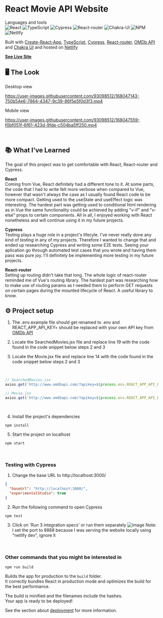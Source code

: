 # React Movie API Website
Languages and tools
<br />
![React](https://img.shields.io/badge/React-20232A?style=for-the-badge&logo=react&logoColor=61DAFB&style=flat)
![TypeScript](https://img.shields.io/badge/TypeScript-007ACC?style=for-the-badge&logo=typescript&logoColor=white&style=flat)
![Cypress](https://img.shields.io/badge/Cypress-17202C?style=for-the-badge&logo=cypress&logoColor=white&style=flat)
![React-router](https://img.shields.io/badge/React_Router-CA4245?style=for-the-badge&logo=react-router&logoColor=white&style=flat)
![Chakra-UI](https://img.shields.io/badge/Chakra--UI-319795?style=for-the-badge&logo=chakra-ui&logoColor=white&style=flat)
![NPM](https://img.shields.io/badge/NPM-%23000000.svg?style=for-the-badge&logo=npm&logoColor=white&style=flat)
![Netlify](https://img.shields.io/badge/netlify-%23000000.svg?style=for-the-badge&logo=netlify&logoColor=00C7B7&style=flat)

Built with [Create-React-App](https://create-react-app.dev/), [TypeScript](https://www.typescriptlang.org/), [Cypress](https://www.cypress.io/), [React-router](https://reactrouter.com/), [OMDb API](https://www.omdbapi.com/) and [Chakra UI](https://chakra-ui.com/) and hosted on [Netlify](https://www.netlify.com/)

<b>[See Live Site](https://stunning-shortbread-265257.netlify.app/) </b>
<br />

## 🖥 The Look
Desktop view

https://user-images.githubusercontent.com/93098512/168047143-750b54e6-7864-4347-9c39-86f5e5f0d3f3.mp4

Mobile view

https://user-images.githubusercontent.com/93098512/168047559-f0bf051f-6f61-423d-9fde-c504ba5ff250.mp4


<br />

## 📚 What I've Learned

The goal of this project was to get comfortable with React, React-router and Cypress.

<b>React</b> <br />
Coming from Vue, React definitely had a different tone to it. At some parts, the code that I had to write felt more verbose when compared to Vue, however that wasn't always the case as I usually found React code to be more compact. Getting used to the useState and useEffect logic was interesting. The hardest part was getting used to conditional html rendering as in Vue the same functionality could be achieved by adding "v-if" and "v-else" props to certain components. All in all, I enjoyed working with React nonetheless and will continue using it in my future projects.

<b>Cypress</b> <br />
Testing plays a huge role in a project's lifecyle. I've never really done any kind of testing in any of my projects. Therefore I wanted to change that and ended up researching Cypress and writing some E2E tests. Seeing your aplication go through automated test cases that you wrote and having them pass was pure joy. I'll definitely be implementing more testing in my future projects.

<b>React-router</b> <br />
Setting up routing didn't take that long. The whole logic of react-router reminded me of Vue's routing library. The hardest part was researching how to make use of routing params as I needed them to perform GET requests on certain pages during the mounted lifecycle of React. A useful library to know.
<br />

## ⚙️ Project setup

1. The .env.example file should get renamed to .env and REACT_APP_API_KEY= should be replaced with your own API key from [OMDb API](https://www.omdbapi.com/)

2. Locate the SearchedMovies.jsx file and replace line 19 with the code found in the code snippet below steps 2 and 3
3. Locate the Movie.jsx file and replace line 14 with the code found in the code snippet below steps 2 and 3
<br />

```js
// SearchedMovies.jsx
axios.get(`http://www.omdbapi.com/?apikey=${process.env.REACT_APP_API_KEY}&s=${params.searchTerm}`)

// Movie.jsx
axios.get(`http://www.omdbapi.com/?apikey=${process.env.REACT_APP_API_KEY}&i=${params.searchId}`)
```
<br />

4. Install the project's dependencies
```
npm install
```
5. Start the project on localhost
```
npm start
```
<br />

### Testing with Cypress
1. Change the base URL to http://localhost:3000/
```json
{
  "baseUrl": "http://localhost:3000/",
  "experimentalStudio": true
}

```
2. Run the following command to open Cypress

```
npm test
```

3. Click on 'Run 3 integration specs' or run them separately
![image](https://user-images.githubusercontent.com/93098512/167622281-83b57d97-dfa2-4610-aed6-343be77d4fb7.png)
Note: I set the port to 8888 because I was serving the website locally using "netlify dev", ignore it

<br />

### Other commands that you might be interested in

```
npm run build
```

Builds the app for production to the `build` folder.\
It correctly bundles React in production mode and optimizes the build for the best performance.

The build is minified and the filenames include the hashes.\
Your app is ready to be deployed!

See the section about [deployment](https://facebook.github.io/create-react-app/docs/deployment) for more information.
